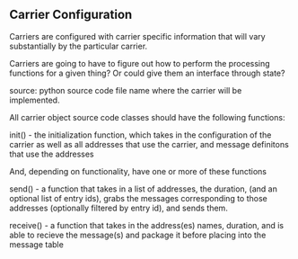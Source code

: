 ## Carrier Configuration
Carriers are configured with carrier specific information that
will vary substantially by the particular carrier. 

Carriers are going to have to figure out how to perform the processing functions for a given thing? 
Or could give them an interface through state? 

source: python source code file name where the carrier will be implemented. 

All carrier object source code classes should have the following functions:

init() - the initialization function, which takes in the configuration of the carrier as well as all addresses that use the carrier, and message definitons that use the addresses 

And, depending on functionality, have one or more of these functions 

send() - a function that takes in a list of addresses, the duration, (and an optional list of entry ids), grabs the messages corresponding to those addresses (optionally filtered by entry id), and sends them. 

receive() - a function that takes in the address(es) names, duration, and is able to recieve the message(s) and package it before placing into the message table 

